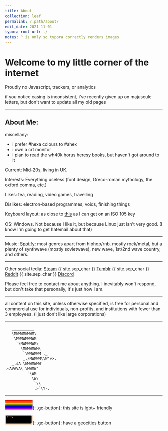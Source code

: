 ```yaml
---
title: About
collection: leaf
permalink: /:path/about/
edit_date: 2021-11-01
typora-root-url: ./
notes: ^ is only so typora correctly renders images
---
```


# Welcome to my little corner of the internet

Proudly no Javascript, trackers, or analytics

if you notice casing is inconsistent, i've recently given up on majuscule letters, but don't want to update all my old pages

---

## About Me:

miscellany: 

* i prefer #hexa colours to #ahex
* i own a crt monitor
* i plan to read the wh40k horus heresy books, but haven't got around to it

Current: Mid-20s, living in UK.

Interests: Everything useless (font design, Greco-roman mythology, the oxford comma, etc.)

Likes: tea, reading, video games, travelling

Dislikes: electron-based programmes, voids, finishing things

Keyboard layout: as close to [this](http://www.keyboard-layout-editor.com/#/gists/706d745d94785947cd75d64f6cd978f9) as I can get on an ISO 105 key

OS: Windows. Not because I like it, but because Linux just isn't very good. (I know I'm going to get hatemail about that)

---

Music: [Spotify](https://open.spotify.com/playlist/5q8crqSxKiqtpIKnAgkYRU?si=UEucTXZZRP2mZ2PBVUpY1A): most genres apart from hiphop/rnb. mostly rock/metal, but a plenty of synthwave (mostly sovietwave), new wave, 1st/2nd wave country, and others.

---

Other social tedia: [Steam](https://steamcommunity.com/id/zeusofthecrows/) {{ site.sep_char }} [Tumblr](https://zeusofthecrows.tumblr.com/) {{ site.sep_char }} [Reddit](https://www.reddit.com/user/ZeusOfTheCrows/overview) {{ site.sep_char }} [Discord](https://discord.app/ZeusOfTheCrows#0492 "ZeusOfTheCrows#0492") 

Please feel free to contact me about anything. I inevitably won't respond, but don't take that personally, it's just how I am. 

---

all content on this site, unless otherwise specified, is free for personal and commercial use for individuals, non-profits, and institutions with fewer than 3 employees. (i just don't like large corporations)

---


	   __________
	   \MWMWMWMWM\             
	    \MWMWMWMWM         
	     `\MWMWMWM\            
	       \MWMWMWM\           
	        `\WMWMWM ._    
	        _./MWMWM\\W'v>.
	   _,sA \WMWMWMW'          
	.<AVAVA\ \MWMW'            
	          `\WM             
	            \W\            
	             `\\           
	             .>`\Y-.

---

![rainbow 88×31 banner](/stadt/assets/images/buttons/rainbow.png){: .gc-button}: this site is lgbt+ friendly

![zeus 88×31 banner](/stadt/assets/images/buttons/zeus-term.gif){: .gc-button}: have a geocities button

